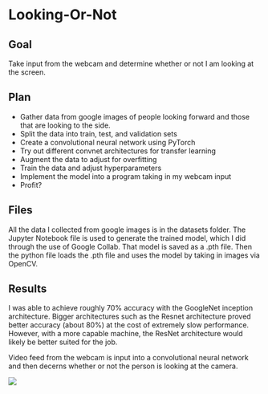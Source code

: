 # Looking-Or-Not

## Goal
Take input from the webcam and determine whether or not I am looking at the screen.

## Plan
- Gather data from google images of people looking forward and those that are looking to the side. 
- Split the data into train, test, and validation sets
- Create a convolutional neural network using PyTorch
- Try out different convnet architectures for transfer learning
- Augment the data to adjust for overfitting
- Train the data and adjust hyperparameters
- Implement the model into a program taking in my webcam input
- Profit?

## Files
All the data I collected from google images is in the datasets folder. The Jupyter Notebook file is used to generate the trained model, which I did through the use of Google Collab. That model is saved as a .pth file. Then the python file loads the .pth file and uses the model by taking in images via OpenCV.

## Results
I was able to achieve roughly 70% accuracy with the GoogleNet inception architecture. Bigger architectures such as the Resnet architecture proved better accuracy (about 80%) at the cost of extremely slow performance. However, with a more capable machine, the ResNet architecture would likely be better suited for the job.  

Video feed from the webcam is input into a convolutional neural network and then decerns whether or not the person is looking at the camera.

![](https://i.imgur.com/xwNRJ1H.gif)
